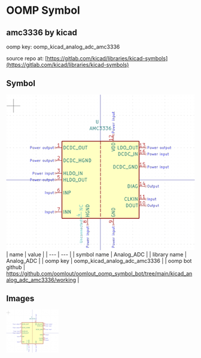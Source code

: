 # OOMP Symbol  
## amc3336  by kicad  
  
oomp key: oomp_kicad_analog_adc_amc3336  
  
source repo at: [https://gitlab.com/kicad/libraries/kicad-symbols](https://gitlab.com/kicad/libraries/kicad-symbols)  
## Symbol  
  
[![working.png](working_600.png)](working.png)  
| name | value | 
| --- | --- | 
| symbol name | Analog_ADC | 
| library name | Analog_ADC | 
| oomp key | oomp_kicad_analog_adc_amc3336 | 
| oomp bot github | https://github.com/oomlout/oomlout_oomp_symbol_bot/tree/main/kicad_analog_adc_amc3336/working | 
## Images  
  
[![working.png](working_140.png)](working.png)  
